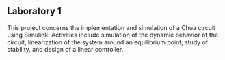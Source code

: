 ## Laboratory 1
This project concerns the implementation and simulation of a Chua circuit using Simulink. Activities include simulation of the dynamic behavior of the circuit, linearization of the system around an equilibrium point, study of stability, and design of a linear controller.
